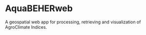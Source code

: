 # AquaBEHERweb

A geospatial web app for processing, retrieving and visualization of AgroClimate Indices.

